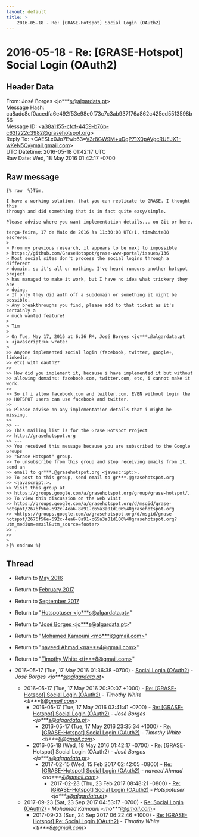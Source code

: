 ```yaml
---
layout: default
title: >
    2016-05-18 - Re: [GRASE-Hotspot] Social Login (OAuth2)
---
```


# 2016-05-18 - Re: [GRASE-Hotspot] Social Login (OAuth2)

## Header Data

From: José Borges \<jo***s@algardata.pt\><br>
Message Hash: ca8adc8cf0acedfa6e492f53e98e0f73c7c3ab937176a862c425ed5513598b56<br>
Message ID: \<a38a1155-cfcf-4459-b76b-c63f222c3982@grasehotspot.org\><br>
Reply To: \<CAESLx0Jo7Ewb63=V3r8GW9M+uDgP71X0pAVgcRUEJX1-wKeN5Q@mail.gmail.com\><br>
UTC Datetime: 2016-05-18 01:42:17 UTC<br>
Raw Date: Wed, 18 May 2016 01:42:17 -0700<br>

## Raw message

```
{% raw  %}Tim,

I have a working solution, that you can replicate to GRASE. I thought this 
through and did something that is in fact quite easy/simple.

Please advise where you want implementation details... on Git or here.

terça-feira, 17 de Maio de 2016 às 11:30:08 UTC+1, timwhite88 escreveu:
>
> From my previous research, it appears to be next to impossible 
> https://github.com/GraseHotspot/grase-www-portal/issues/136
> Most social sites don't process the social logins through a different 
> domain, so it's all or nothing. I've heard rumours another hotspot project 
> has managed to make it work, but I have no idea what trickery they are 
> doing.
> If only they did auth off a subdomain or something it might be possible. 
> Any breakthroughs you find, please add to that ticket as it's certainly a 
> much wanted feature!
>
> Tim
>
> On Tue, May 17, 2016 at 6:36 PM, José Borges <jo***.@algardata.pt 
> <javascript:>> wrote:
>
>> Anyone implemented social login (facebook, twitter, google+, linkedin, 
>> etc) with oauth2?
>>
>> How did you implement it, because i have implemented it but without 
>> allowing domains: facebook.com, twitter.com, etc, i cannot make it work.
>>
>> So if i allow facebook.com and twitter.com, EVEN without login the 
>> HOTSPOT users can use facebook and twitter.
>>
>> Please advise on any implementation details that i might be missing.
>>
>> -- 
>> This mailing list is for the Grase Hotspot Project 
>> http://grasehotspot.org
>> --- 
>> You received this message because you are subscribed to the Google Groups 
>> "Grase Hotspot" group.
>> To unsubscribe from this group and stop receiving emails from it, send an 
>> email to gr***.@grasehotspot.org <javascript:>.
>> To post to this group, send email to gr***.@grasehotspot.org 
>> <javascript:>.
>> Visit this group at 
>> https://groups.google.com/a/grasehotspot.org/group/grase-hotspot/.
>> To view this discussion on the web visit 
>> https://groups.google.com/a/grasehotspot.org/d/msgid/grase-hotspot/2676f56e-692c-4ea6-8a91-c65a3a01d106%40grasehotspot.org 
>> <https://groups.google.com/a/grasehotspot.org/d/msgid/grase-hotspot/2676f56e-692c-4ea6-8a91-c65a3a01d106%40grasehotspot.org?utm_medium=email&utm_source=footer>
>> .
>>
>
>{% endraw %}
```

## Thread

+ Return to [May 2016](/archive/2016/05)
+ Return to [February 2017](/archive/2017/02)
+ Return to [September 2017](/archive/2017/09)

+ Return to "[Hotspotuser <jo***s<span>@</span>algardata.pt>](/authors/jo___s_at_algardata_pt)"
+ Return to "[José Borges <jo***s<span>@</span>algardata.pt>](/authors/jo___s_at_algardata_pt)"
+ Return to "[Mohamed Kamouni <mo***i<span>@</span>gmail.com>](/authors/mo___i_at_gmail_com)"
+ Return to "[naveed Ahmad <na***4<span>@</span>gmail.com>](/authors/na___4_at_gmail_com)"
+ Return to "[Timothy White <ti***8<span>@</span>gmail.com>](/authors/ti___8_at_gmail_com)"

+ 2016-05-17 (Tue, 17 May 2016 01:36:38 -0700) - [Social Login (OAuth2)](/archive/2016/05/bb4f547673f1821af3666ab4415bdac7beb5571d34f804653192c5579c8420a3) - _José Borges \<jo***s@algardata.pt\>_
  + 2016-05-17 (Tue, 17 May 2016 20:30:07 +1000) - [Re: [GRASE-Hotspot] Social Login (OAuth2)](/archive/2016/05/b09ece4a750557e717b80009fb0a55884edc2220fae379867a5e285e7ef5cc22) - _Timothy White \<ti***8@gmail.com\>_
    + 2016-05-17 (Tue, 17 May 2016 03:41:41 -0700) - [Re: [GRASE-Hotspot] Social Login (OAuth2)](/archive/2016/05/7d8ee3c944d9f9579e41301934e3df2a199142cf8676cfb5af64ef20f86f50d4) - _José Borges \<jo***s@algardata.pt\>_
      + 2016-05-17 (Tue, 17 May 2016 23:35:34 +1000) - [Re: [GRASE-Hotspot] Social Login (OAuth2)](/archive/2016/05/3c8db7a76a60caeefec62d94bbf38a88a3c930eba01cd627439837718495635e) - _Timothy White \<ti***8@gmail.com\>_
    + 2016-05-18 (Wed, 18 May 2016 01:42:17 -0700) - Re: [GRASE-Hotspot] Social Login (OAuth2) - _José Borges \<jo***s@algardata.pt\>_
      + 2017-02-15 (Wed, 15 Feb 2017 02:42:05 -0800) - [Re: [GRASE-Hotspot] Social Login (OAuth2)](/archive/2017/02/ce3b92b7117f6dbfcd249add2fd16f2bab268602bdd1d1a854ebc200fc913fb8) - _naveed Ahmad \<na***4@gmail.com\>_
        + 2017-02-23 (Thu, 23 Feb 2017 08:48:21 -0800) - [Re: [GRASE-Hotspot] Social Login (OAuth2)](/archive/2017/02/060a7c2318882f780ad651492accb9831328406df6bd775179a4734169eaf16f) - _Hotspotuser \<jo***s@algardata.pt\>_
  + 2017-09-23 (Sat, 23 Sep 2017 04:53:17 -0700) - [Re: Social Login (OAuth2)](/archive/2017/09/23050a3aee4d5a4103b2f4c0ab291c9162d0d281f6c4bd13b2beaacf3cb93665) - _Mohamed Kamouni \<mo***i@gmail.com\>_
    + 2017-09-23 (Sun, 24 Sep 2017 06:22:46 +1000) - [Re: [GRASE-Hotspot] Re: Social Login (OAuth2)](/archive/2017/09/73e493c90e933170fd4dc31322c6c297e490646305a0a59bfcb6edf593dbf254) - _Timothy White \<ti***8@gmail.com\>_

